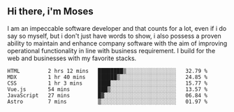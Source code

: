 ## Hi there, i'm Moses

I am an impeccable software developer and that counts for a lot, even if i do say so myself, but i don't just have words to show, i also possess a proven ability to maintain and enhance company software with the aim of improving operational functionality in line with business requirement. I build for the web and businesses with my favorite stacks.
<!--START_SECTION:waka-->

```text
HTML         2 hrs 12 mins   ████████▒░░░░░░░░░░░░░░░░   32.79 %
MDX          1 hr 40 mins    ██████▒░░░░░░░░░░░░░░░░░░   24.85 %
CSS          1 hr 3 mins     ████░░░░░░░░░░░░░░░░░░░░░   15.77 %
Vue.js       54 mins         ███▒░░░░░░░░░░░░░░░░░░░░░   13.57 %
JavaScript   27 mins         █▓░░░░░░░░░░░░░░░░░░░░░░░   06.84 %
Astro        7 mins          ▒░░░░░░░░░░░░░░░░░░░░░░░░   01.97 %
```

<!--END_SECTION:waka-->
